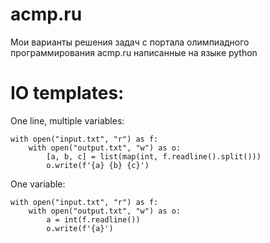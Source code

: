 # acmp.ru

Мои варианты решения задач с портала олимпиадного программирования acmp.ru написанные на языке python

# IO templates:

One line, multiple variables:

```
with open("input.txt", "r") as f:
    with open("output.txt", "w") as o:
        [a, b, c] = list(map(int, f.readline().split()))
        o.write(f'{a} {b} {c}')
```

One variable:

```
with open("input.txt", "r") as f:
    with open("output.txt", "w") as o:
        a = int(f.readline())
        o.write(f'{a}')
```